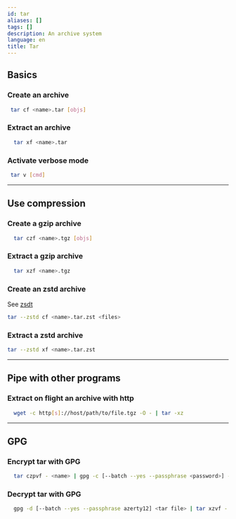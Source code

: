 ```yaml
---
id: tar
aliases: []
tags: []
description: An archive system
language: en
title: Tar
---
```


## Basics

### Create an archive

```sh
 tar cf <name>.tar [objs]
```

### Extract an archive

```sh
  tar xf <name>.tar
```

### Activate verbose mode

```sh
 tar v [cmd]
```

---

## Use compression

### Create a gzip archive

```sh
  tar czf <name>.tgz [objs]
```

### Extract a gzip archive

```sh
  tar xzf <name>.tgz
```

### Create an zstd archive

See [zsdt](zstd.md)

```sh
tar --zstd cf <name>.tar.zst <files>
```

### Extract a zstd archive

```sh
tar --zstd xf <name>.tar.zst
```


---

## Pipe with other programs

### Extract on flight an archive with http

```sh
  wget -c http[s]://host/path/to/file.tgz -O - | tar -xz
```

---

## GPG

### Encrypt tar with GPG

```sh
  tar czpvf - <name> | gpg -c [--batch --yes --passphrase <password>] --cipher-algo aes256 -o <name>.gz.gpg
```

### Decrypt tar with GPG

```sh
  gpg -d [--batch --yes --passphrase azerty12] <tar file> | tar xzvf -
```
